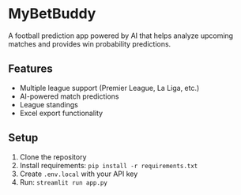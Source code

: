 # MyBetBuddy

A football prediction app powered by AI that helps analyze upcoming matches and provides win probability predictions.

## Features
- Multiple league support (Premier League, La Liga, etc.)
- AI-powered match predictions
- League standings
- Excel export functionality

## Setup
1. Clone the repository
2. Install requirements: `pip install -r requirements.txt`
3. Create `.env.local` with your API key
4. Run: `streamlit run app.py`